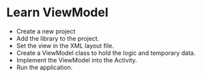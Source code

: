# Learn ViewModel

- Create a new project
- Add the library to the project.
- Set the view in the XML layout file.
- Create a ViewModel class to hold the logic and temporary data.
- Implement the ViewModel into the Activity.
- Run the application.
